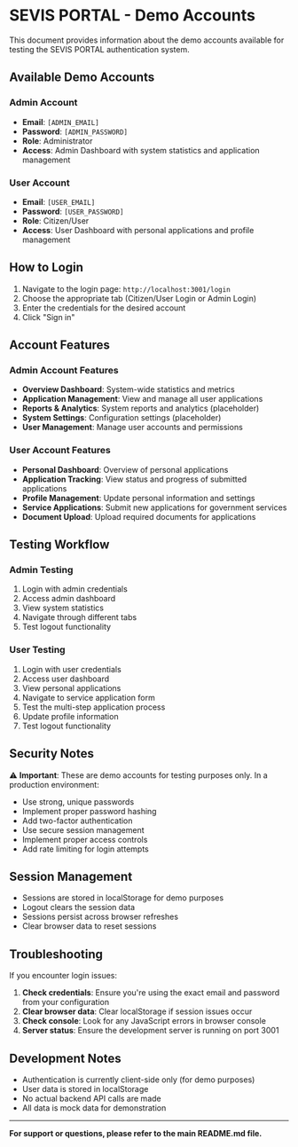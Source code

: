# SEVIS PORTAL - Demo Accounts

This document provides information about the demo accounts available for testing the SEVIS PORTAL authentication system.

## Available Demo Accounts

### Admin Account
- **Email**: `[ADMIN_EMAIL]`
- **Password**: `[ADMIN_PASSWORD]`
- **Role**: Administrator
- **Access**: Admin Dashboard with system statistics and application management

### User Account
- **Email**: `[USER_EMAIL]`
- **Password**: `[USER_PASSWORD]`
- **Role**: Citizen/User
- **Access**: User Dashboard with personal applications and profile management

## How to Login

1. Navigate to the login page: `http://localhost:3001/login`
2. Choose the appropriate tab (Citizen/User Login or Admin Login)
3. Enter the credentials for the desired account
4. Click "Sign in"

## Account Features

### Admin Account Features
- **Overview Dashboard**: System-wide statistics and metrics
- **Application Management**: View and manage all user applications
- **Reports & Analytics**: System reports and analytics (placeholder)
- **System Settings**: Configuration settings (placeholder)
- **User Management**: Manage user accounts and permissions

### User Account Features
- **Personal Dashboard**: Overview of personal applications
- **Application Tracking**: View status and progress of submitted applications
- **Profile Management**: Update personal information and settings
- **Service Applications**: Submit new applications for government services
- **Document Upload**: Upload required documents for applications

## Testing Workflow

### Admin Testing
1. Login with admin credentials
2. Access admin dashboard
3. View system statistics
4. Navigate through different tabs
5. Test logout functionality

### User Testing
1. Login with user credentials
2. Access user dashboard
3. View personal applications
4. Navigate to service application form
5. Test the multi-step application process
6. Update profile information
7. Test logout functionality

## Security Notes

⚠️ **Important**: These are demo accounts for testing purposes only. In a production environment:

- Use strong, unique passwords
- Implement proper password hashing
- Add two-factor authentication
- Use secure session management
- Implement proper access controls
- Add rate limiting for login attempts

## Session Management

- Sessions are stored in localStorage for demo purposes
- Logout clears the session data
- Sessions persist across browser refreshes
- Clear browser data to reset sessions

## Troubleshooting

If you encounter login issues:

1. **Check credentials**: Ensure you're using the exact email and password from your configuration
2. **Clear browser data**: Clear localStorage if session issues occur
3. **Check console**: Look for any JavaScript errors in browser console
4. **Server status**: Ensure the development server is running on port 3001

## Development Notes

- Authentication is currently client-side only (for demo purposes)
- User data is stored in localStorage
- No actual backend API calls are made
- All data is mock data for demonstration

---

**For support or questions, please refer to the main README.md file.** 